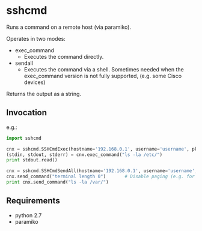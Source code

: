 # sshcmd
Runs a command on a remote host (via paramiko).

Operates in two modes:
+ exec_command
  + Executes the command directly.
+ sendall
  + Executes the command via a shell.  Sometimes needed when the exec_command version is not fully supported, (e.g. some Cisco devices)

Returns the output as a string.

## Invocation
e.g.:
```python
import sshcmd

cnx = sshcmd.SSHCmdExec(hostname='192.168.0.1', username='username', pkeyfile='./id_rsa', password='pkey_pass')
(stdin, stdout, stderr) = cnx.exec_command("ls -la /etc/")
print stdout.read()

cnx = sshcmd.SSHCmdSendAll(hostname='192.168.0.1', username='username', password='userpass')
cnx.send_command("terminal length 0")       # Disable paging (e.g. for Cisco devices)
print cnx.send_command("ls -la /var/")
```

## Requirements
+ python 2.7
+ paramiko
